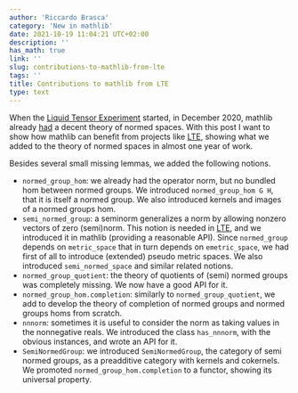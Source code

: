 ```yaml
---
author: 'Riccardo Brasca'
category: 'New in mathlib'
date: 2021-10-19 11:04:21 UTC+02:00
description: ''
has_math: true
link: ''
slug: contributions-to-mathlib-from-lte
tags: ''
title: Contributions to mathlib from LTE
type: text
---
```

When the [Liquid Tensor Experiment](https://github.com/leanprover-community/lean-liquid/) started,
in December 2020, mathlib already
[had](https://github.com/leanprover-community/mathlib/tree/c5009dd7140cf6ae53bf4ddeb57992eb10053b0b/src/analysis/normed_space)
a decent theory of normed spaces. With this post I want to show how mathlib can benefit
from projects like [LTE](https://github.com/leanprover-community/lean-liquid/), showing what we added
to the theory of normed spaces in almost one year of work.

Besides several small missing lemmas, we added the following notions.
* `normed_group_hom`: we already had the operator norm, but no bundled hom between normed
  groups. We introduced `normed_group_hom G H`, that it is itself a normed group. We also
  introduced kernels and images of a normed groups hom.
* `semi_normed_group`: a seminorm generalizes a norm by allowing nonzero vectors of zero
  (semi)norm. This notion is needed in [LTE](https://github.com/leanprover-community/lean-liquid/),
  and we introduced it in mathlib (providing a reasonable API). Since `normed_group` depends on
  `metric_space` that in turn depends on `emetric_space`, we had first of all to introduce
  (extended) pseudo metric spaces. We also introduced `semi_normed_space` and similar related notions.
* `normed_group_quotient`: the theory of quotients of (semi) normed groups was completely
  missing. We now have a good API for it.
* `normed_group_hom.completion`: similarly to `normed_group_quotient`, we add to develop
  the theory of completion of normed groups and normed groups homs from scratch.
* `nnnorm`: sometimes it is useful to consider the norm as taking values in the nonnegative
  reals. We introduced the class `has_nnnorm`, with the obvious instances, and wrote an API for it.
* `SemiNormedGroup`: we introduced `SemiNormedGroup`, the category of semi normed groups,
  as a preadditive category with kernels and cokernels. We promoted `normed_group_hom.completion`
  to a functor, showing its universal property.
